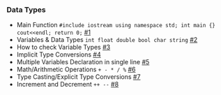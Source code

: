 ### Data Types

- Main Function ```#include iostream using namespace std; int main {} cout<<endl; return 0;``` [#1](https://youtu.be/L8FELWEPYu8)
- Variables & Data Types ```int float double bool char string``` [#2](https://youtu.be/mwzWVdeyfIY)
- How to check Variable Types [#3](https://youtu.be/vBxfUHYFHlU)
- Implicit Type Conversions [#4](https://youtu.be/8TDpwGDwHa8)
- Multiple Variables Declaration in single line [#5](https://youtu.be/Kp86rk8gxYo)
- Math/Arithmetic Operations ```+ - * / %``` [#6](https://youtu.be/Do4koudSqp4)
- Type Casting/Explicit Type Conversions [#7](https://youtu.be/bpl2p49qHAc)
- Increment and Decrement ```++ --``` [#8](https://youtu.be/ctv4thQ9AKQ)
